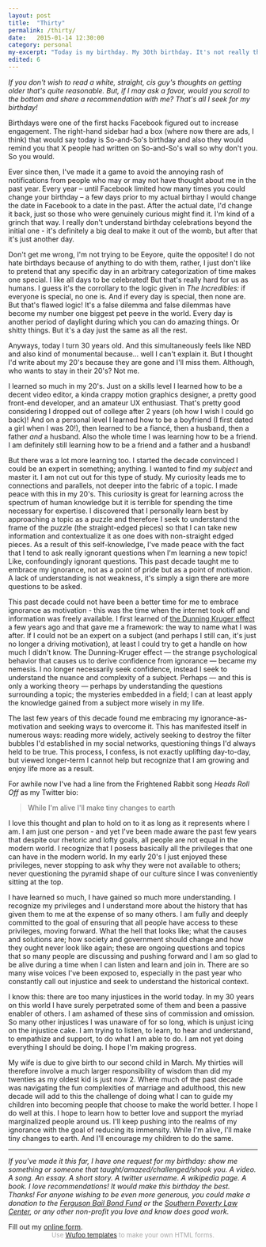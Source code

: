 ```yaml
---
layout: post
title:  "Thirty"
permalink: /thirty/
date:   2015-01-14 12:30:00
category: personal
my-excerpt: "Today is my birthday. My 30th birthday. It's not really that big of a deal, but I wrote some thoughts about the past decade. Also, I have a request: would you  share something great with me?"
edited: 6
---
```


_If you don't wish to read a white, straight, cis guy's thoughts on getting older that's quite reasonable. But, if I may ask a favor, would you scroll to the bottom and share a recommendation with me? That's all I seek for my birthday!_

Birthdays were one of the first hacks Facebook figured out to increase engagement. The right-hand sidebar had a box (where now there are ads, I think) that would say today is So-and-So's birthday and also they would remind you that X people had written on So-and-So's wall so why don't you. So you would.

Ever since then, I've made it a game to avoid the annoying rash of notifications from people who may or may not have thought about me in the past year. Every year – until Facebook limited how many times you could change your birthday – a few days prior to my actual birthay I would change the date in Facebook to a date in the past. After the actual date, I'd change it back, just so those who were genuinely curious might find it. I'm kind of a grinch that way. I really don't understand birthday celebrations beyond the initial one - it's definitely a big deal to make it out of the womb, but after that it's just another day. 

Don't get me wrong, I'm not trying to be Eeyore, quite the opposite! I do not hate birthdays because of anything to do with them, rather, I just don't like to pretend that any specific day in an arbitrary categorization of time makes one special. I like all days to be celebrated! But that's really hard for us as humans. I guess it's the corrollary to the logic given in _The Incredibles:_ if everyone is special, no one is. And if every day is special, then none are. But that's flawed logic! It's a false dilemma and false dilemmas have become my number one biggest pet peeve in the world. Every day is another period of daylight during which you can do amazing things. Or shitty things. But it's a day just the same as all the rest.

Anyways, today I turn 30 years old. And this simultaneously feels like NBD and also kind of monumental because... well I can't explain it. But I thought I'd write about my 20's because they are gone and I'll miss them. Although, who wants to stay in their 20's? Not me.

I learned so much in my 20's. Just on a skills level I learned how to be a decent video editor, a kinda crappy motion graphics designer, a pretty good front-end developer, and an amateur UX enthusiast. That's pretty good considering I dropped out of college after 2 years (oh how I wish I could go back)! And on a personal level I learned how to be a boyfriend (I first dated a girl when I was 20!), then learned to be a fiancé, then a husband, then a father _and_ a husband. Also the whole time I was learning how to be a friend. I am definitely still learning how to be a friend and a father and a husband!

But there was a lot more learning too. I started the decade convinced I could be an expert in something; anything. I wanted to find _my subject_ and master it. I am not cut out for this type of study. My curiosity leads me to connections and parallels, not deeper into the fabric of a topic. I made peace with this in my 20's. This curiosity is great for learning across the spectrum of human knowledge but it is terrible for spending the time necessary for expertise. I discovered that I personally learn best by approaching a topic as a puzzle and therefore I seek to understand the frame of the puzzle (the straight-edged pieces) so that I can take new information and contextualize it as one does with non-straight edged pieces. As a result of this self-knowledge, I've made peace with the fact that I tend to ask really ignorant questions when I'm learning a new topic! Like, confoundingly ignorant questions. This past decade taught me to embrace my ignorance, not as a point of pride but as a point of motivation. A lack of understanding is not weakness, it's simply a sign there are more questions to be asked.

This past decade could not have been a better time for me to embrace ignorance as motivation - this was the time when the internet took off and information was freely available. I first learned of [the Dunning Kruger effect](http://en.wikipedia.org/wiki/Dunning–Kruger_effect) a few years ago and that gave me a framework: the way to name what I was after. If I could not be an expert on a subject (and perhaps I still can, it's just no longer a driving motivation), at least I could try to get a handle on how much I didn't know. The Dunning-Kruger effect — the strange psychological behavior that causes us to derive confidence from ignorance — became my nemesis. I no longer necessarily seek confidence, instead I seek to understand the nuance and complexity of a subject. Perhaps — and this is only a working theory — perhaps by understanding the questions surrounding a topic; the mysteries embedded in a field; I can at least apply the knowledge gained from a subject more wisely in my life.

The last few years of this decade found me embracing my ignorance-as-motivation and seeking ways to overcome it. This has manifested itself in numerous ways: reading more widely, actively seeking to destroy the filter bubbles I'd established in my social networks, questioning things I'd always held to be true. This process, I confess, is not exactly uplifting day-to-day, but viewed longer-term I cannot help but recognize that I am growing and enjoy life more as a result. 

For awhile now I've had a line from the Frightened Rabbit song _Heads Roll Off_ as my Twitter bio: 

> While I'm alive I'll make tiny changes to earth

I love this thought and plan to hold on to it as long as it represents where I am. I am just one person - and yet I've been made aware the past few years that despite our rhetoric and lofty goals, all people are not equal in the modern world. I recognize that I posess basically all the privileges that one can have in the modern world. In my early 20's I just enjoyed these privileges, never stopping to ask why they were not available to others; never questioning the pyramid shape of our culture since I was conveniently sitting at the top.

I have learned so much, I have gained so much more understanding. I recognize my privileges and I understand more about the history that has given them to me at the expense of so many others. I am fully and deeply committed to the goal of ensuring that all people have access to these privileges, moving forward. What the hell that looks like; what the causes and solutions are; how society and government should change and how they ought never look like again; these are ongoing questions and topics that so many people are discussing and pushing forward and I am so glad to be alive during a time when I can listen and learn and join in. There are so many wise voices I've been exposed to, especially in the past year who constantly call out injustice and seek to understand the historical context.

I know this: there are too many injustices in the world today. In my 30 years on this world I have surely perpetrated some of them and been a passive enabler of others. I am ashamed of these sins of commission and omission. So many other injustices I was unaware of for so long, which is unjust icing on the injustice cake. I am trying to listen, to learn, to hear and understand, to empathize and support, to do what I am able to do. I am not yet doing everything I should be doing. I hope I'm making progress.

My wife is due to give birth to our second child in March. My thirties will therefore involve a much larger responsibility of wisdom than did my twenties as my oldest kid is just now 2. Where much of the past decade was navigating the fun complexities of marriage and adulthood, this new decade will add to this the challenge of doing what I can to guide my children into becoming people that choose to make the world better. I hope I do well at this. I hope to learn how to better love and support the myriad marginalized people around us. I'll keep pushing into the realms of my ignorance with the goal of reducing its immensity. While I'm alive, I'll make tiny changes to earth. And I'll encourage my children to do the same.

---

_If you've made it this far, I have one request for my birthday: show me something or someone that taught/amazed/challenged/shook you. A video. A song. An essay. A short story. A twitter username. A wikipedia page. A book. I love recommendations! It would make this birthday the best. Thanks! For anyone wishing to be even more generous, you could make a donation to the [Ferguson Bail Bond Fund](https://secure.piryx.com/donate/mS25KFCe/MORE/mikebrown) or the [Southern Poverty Law Center](https://donate.splcenter.org/sslpage.aspx?pid=463), or any other non-profit you love and know does good work._

<div id="wufoo-sh1of570kye2gq">
Fill out my <a href="https://huetonium.wufoo.com/forms/sh1of570kye2gq">online form</a>.
</div>
<div id="wuf-adv" style="font-family:inherit;font-size: small;color:#a7a7a7;text-align:center;display:block;">Use <a href="http://www.wufoo.com/gallery/templates/">Wufoo templates</a> to make your own HTML forms.</div>

<script type="text/javascript">var sh1of570kye2gq;(function(d, t) {
    var s = d.createElement(t), options = {
    'userName':'huetonium',
    'formHash':'sh1of570kye2gq',
    'autoResize':true,
    'height':'560',
    'async':true,
    'host':'wufoo.com',
    'header':'show',
    'ssl':true};
    s.src = ('https:' == d.location.protocol ? 'https://' : 'http://') + 'www.wufoo.com/scripts/embed/form.js';
    s.onload = s.onreadystatechange = function() {
    var rs = this.readyState; if (rs) if (rs != 'complete') if (rs != 'loaded') return;
    try { sh1of570kye2gq = new WufooForm();sh1of570kye2gq.initialize(options);sh1of570kye2gq.display(); } catch (e) {}};
    var scr = d.getElementsByTagName(t)[0], par = scr.parentNode; par.insertBefore(s, scr);
    })(document, 'script');
</script>

